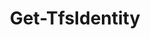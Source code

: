 ﻿---
title: Get-TfsIdentity
breadcrumbs: [ "Identity" ]
parent: "Identity"
description: "Gets one or more identities that represents either users or groups in Azure DevOps. This cmdlets resolves legacy identity information for use with older APIs such as the Security APIs "
remarks: 
parameterSets: 
  "_All_": [ Collection, Current, Identity, QueryMembership, Server ] 
  "Get Identity":  
    Identity: 
      type: "object"  
      position: "0"  
      required: true  
    Collection: 
      type: "object"  
    QueryMembership: 
      type: "QueryMembership"  
    Server: 
      type: "object"  
  "Get current user":  
    Current: 
      type: "SwitchParameter"  
      required: true  
    Collection: 
      type: "object"  
    Server: 
      type: "object" 
parameters: 
  - name: "Identity" 
    description: "Specifies the user or group to be retrieved. Supported values are: User/group name, email, or ID " 
    required: true 
    globbing: false 
    pipelineInput: "true (ByPropertyName)" 
    position: 0 
    type: "object" 
    aliases: [ User,Id,Group ] 
  - name: "User" 
    description: "Specifies the user or group to be retrieved. Supported values are: User/group name, email, or ID This is an alias of the Identity parameter." 
    required: true 
    globbing: false 
    pipelineInput: "true (ByPropertyName)" 
    position: 0 
    type: "object" 
    aliases: [ User,Id,Group ] 
  - name: "Id" 
    description: "Specifies the user or group to be retrieved. Supported values are: User/group name, email, or ID This is an alias of the Identity parameter." 
    required: true 
    globbing: false 
    pipelineInput: "true (ByPropertyName)" 
    position: 0 
    type: "object" 
    aliases: [ User,Id,Group ] 
  - name: "Group" 
    description: "Specifies the user or group to be retrieved. Supported values are: User/group name, email, or ID This is an alias of the Identity parameter." 
    required: true 
    globbing: false 
    pipelineInput: "true (ByPropertyName)" 
    position: 0 
    type: "object" 
    aliases: [ User,Id,Group ] 
  - name: "QueryMembership" 
    description: "Specifies how group membership information should be processed when the returned identity is a group. \"Direct\" fetches direct members (both users and groups) of the group. \"Expanded\" expands contained groups recursively and returns their contained users. \"None\" is the fastest option as it fetches no membership information. When omitted, defaults to Direct. Possible values: None, Direct, Expanded, ExpandedUp, ExpandedDown" 
    globbing: false 
    type: "QueryMembership" 
    defaultValue: "Direct" 
  - name: "Current" 
    description: "Returns an identity representing the user currently logged in to the Azure DevOps / TFS instance " 
    required: true 
    globbing: false 
    type: "SwitchParameter" 
    defaultValue: "False" 
  - name: "Collection" 
    description: "Specifies the URL to the Team Project Collection or Azure DevOps Organization to connect to, a TfsTeamProjectCollection object (Windows PowerShell only), or a VssConnection object. You can also connect to an Azure DevOps Services organizations by simply providing its name instead of the full URL. For more details, see the Get-TfsTeamProjectCollection cmdlet. When omitted, it defaults to the connection set by Connect-TfsTeamProjectCollection (if any). " 
    globbing: false 
    type: "object" 
    aliases: [ Organization ] 
  - name: "Organization" 
    description: "Specifies the URL to the Team Project Collection or Azure DevOps Organization to connect to, a TfsTeamProjectCollection object (Windows PowerShell only), or a VssConnection object. You can also connect to an Azure DevOps Services organizations by simply providing its name instead of the full URL. For more details, see the Get-TfsTeamProjectCollection cmdlet. When omitted, it defaults to the connection set by Connect-TfsTeamProjectCollection (if any). This is an alias of the Collection parameter." 
    globbing: false 
    type: "object" 
    aliases: [ Organization ] 
  - name: "Server" 
    description: "Specifies the URL to the Team Foundation Server to connect to, a TfsConfigurationServer object (Windows PowerShell only), or a VssConnection object. When omitted, it defaults to the connection set by Connect-TfsConfiguration (if any). For more details, see the Get-TfsConfigurationServer cmdlet. " 
    globbing: false 
    type: "object"
inputs: 
  - type: "System.Object" 
    description: "Specifies the user or group to be retrieved. Supported values are: User/group name, email, or ID "
outputs: 
  - type: "Microsoft.VisualStudio.Services.Identity.Identity" 
    description: 
notes: 
relatedLinks: 
  - text: "Online Version:" 
    uri: "https://tfscmdlets.dev/docs/cmdlets/Identity/Get-TfsIdentity"
aliases: 
examples: 
---
